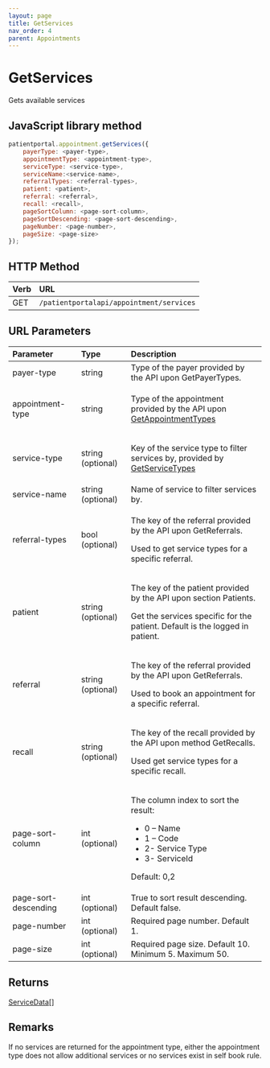```yaml
---
layout: page
title: GetServices
nav_order: 4
parent: Appointments
---
```


# GetServices

Gets available services

## JavaScript library method

```javascript
patientportal.appointment.getServices({
    payerType: <payer-type>,
    appointmentType: <appointment-type>,
    serviceType: <service-type>,
    serviceName:<service-name>,
    referralTypes: <referral-types>,
    patient: <patient>,
    referral: <referral>,
    recall: <recall>,
    pageSortColumn: <page-sort-column>,
    pageSortDescending: <page-sort-descending>,
    pageNumber: <page-number>,
    pageSize: <page-size>
});
```

## HTTP Method

| Verb | URL                                               |
|:-----|:--------------------------------------------------|
| GET | `/patientportalapi/appointment/services` |

## URL Parameters

<table>
    <thead>
        <tr>
            <th style="text-align: left">Parameter</th>
            <th style="text-align: left">Type</th>
            <th style="text-align: left">Description</th>
        </tr>
    </thead>
    <tbody>
        <tr>
            <td>payer-type</td>
            <td>string</td>
            <td>Type of the payer provided by the API upon GetPayerTypes.</td>
        </tr>
        <tr>
            <td>appointment-type</td>
            <td>string</td>
            <td>
                <p>Type of the appointment provided by the API upon <a
                        href="#_GetAppointmentTypes">GetAppointmentTypes</a></p>
            </td>
        </tr>
        <tr>
            <td>service-type</td>
            <td>string (optional)</td>
            <td>
                <p>Key of the service type to filter services by, provided by <a
                        href="#_GetServiceTypes">GetServiceTypes</a></p>
            </td>
        </tr>
        <tr>
            <td>service-name</td>
            <td>string (optional)</td>
            <td>Name of service to filter services by.</td>
        </tr>
        <tr>
            <td>referral-types</td>
            <td>bool (optional)</td>
            <td>
                <p>The key of the referral provided by the API upon GetReferrals.</p>
                <p>Used to get service types for a specific referral.</p>
            </td>
        </tr>
        <tr>
            <td>patient</td>
            <td>string (optional)</td>
            <td>
                <p>The key of the patient provided by the API upon section Patients.</p>
                <p>Get the services specific for the patient. Default is the logged in patient.</p>
            </td>
        </tr>
        <tr>
            <td>referral</td>
            <td>string (optional)</td>
            <td>
                <p>The key of the referral provided by the API upon GetReferrals.</p>
                <p>Used to book an appointment for a specific referral.</p>
            </td>
        </tr>
        <tr>
            <td>recall</td>
            <td>string (optional)</td>
            <td>
                <p>The key of the recall provided by the API upon method GetRecalls.</p>
                <p>Used get service types for a specific recall.</p>
            </td>
        </tr>
        <tr>
            <td>page-sort-column</td>
            <td>int (optional)</td>
            <td>
                <p>The column index to sort the result:</p>
                <ul>
                    <li>0 – Name</li>
                    <li>1 – Code</li>
                    <li>2- Service Type</li>
                    <li>3- ServiceId</li>
                </ul>
                <p>Default: 0,2</p>
            </td>
        </tr>
        <tr>
            <td>page-sort-descending</td>
            <td>int (optional)</td>
            <td>True to sort result descending. Default false.</td>
        </tr>
        <tr>
            <td>page-number</td>
            <td>int (optional)</td>
            <td>Required page number. Default 1.</td>
        </tr>
        <tr>
            <td>page-size</td>
            <td>int (optional)</td>
            <td>Required page size. Default 10. Minimum 5. Maximum 50.</td>
        </tr>
    </tbody>
</table>

## Returns

[ServiceData](../objects-and-data-types/servicedata)[]

## Remarks

If no services are returned for the appointment type, either the appointment type does not allow additional services or no services exist in self book rule.
